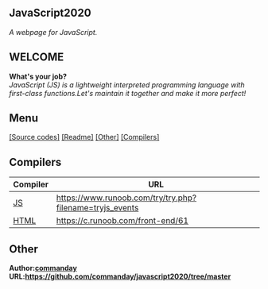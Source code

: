 ## JavaScript2020
*A webpage for JavaScript.*
## WELCOME
**What's your job?**
</br>
*JavaScript (JS) is a lightweight interpreted programming language with first-class functions.Let's maintain it together and make it more perfect!*
## Menu
[[Source codes]](https://github.com/commanday/JavaScript2020/tree/master/JavaScript%20source%20code)
[[Readme]](https://github.com/commanday/JavaScript2020/blob/master/README.md)
[[Other]](https://github.com/commanday/JavaScript2020/tree/master/.github)
[[Compilers]](https://github.com/commanday/JavaScript2020/tree/master/Compilers)
## Compilers
| Compiler | URL |
| ------ | ------ |
| [JS](https://www.runoob.com/try/try.php?filename=tryjs_events) | https://www.runoob.com/try/try.php?filename=tryjs_events |
| [HTML](https://c.runoob.com/front-end/61) | https://c.runoob.com/front-end/61 |
## Other
__Author:[commanday](https://github.com/commanday)__
__URL:https://github.com/commanday/javascript2020/tree/master__
